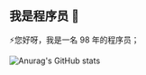 ## 我是程序员 👋

⚡您好呀，我是一名 98 年的程序员；

![Anurag's GitHub stats](https://github-readme-stats.vercel.app/api?username=coder-lhq&theme=radical)

<!--
![Top Langs](https://github-readme-stats.vercel.app/api/top-langs/?username=coder-lhq&layout=compact&theme=tokyonight)
**coder-lhq/coder-lhq** is a ✨ _special_ ✨ repository because its `README.md` (this file) appears on your GitHub profile.

Here are some ideas to get you started:

- 🔭 I’m currently working on ...
- 🌱 I’m currently learning ...
- 👯 I’m looking to collaborate on ...
- 🤔 I’m looking for help with ...
- 💬 Ask me about ...
- 📫 How to reach me: ...
- 😄 Pronouns: ...
- ⚡ Fun fact: ...
-->
